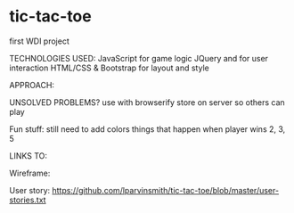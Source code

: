 # tic-tac-toe
first WDI project


TECHNOLOGIES USED:
JavaScript for game logic
JQuery and for user interaction
HTML/CSS & Bootstrap for layout and style

APPROACH:


UNSOLVED PROBLEMS?
use with browserify
store on server so others can play

Fun stuff:
still need to add colors
things that happen when player wins 2, 3, 5


LINKS TO:

Wireframe:


User story:
https://github.com/lparvinsmith/tic-tac-toe/blob/master/user-stories.txt
